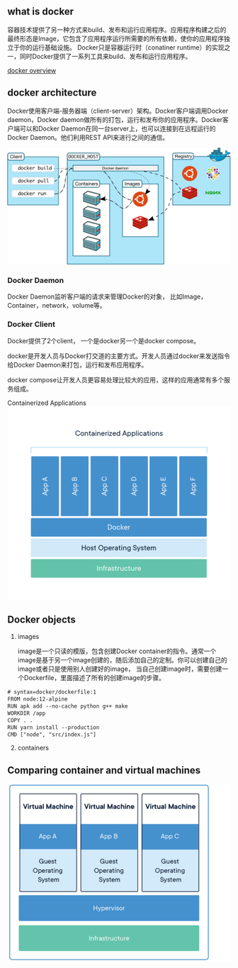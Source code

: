 ## what is docker

容器技术提供了另一种方式来build、发布和运行应用程序。应用程序构建之后的最终形态是Image，它包含了应用程序运行所需要的所有依赖，使你的应用程序独立于你的运行基础设施。
Docker只是容器运行时（conatiner runtime）的实现之一，同时Docker提供了一系列工具来build、发布和运行应用程序。

[docker overview](https://docs.docker.com/get-started/overview/)

## docker architecture

Docker使用客户端-服务器端（client-server）架构。Docker客户端调用Docker daemon，Docker daemon做所有的打包，运行和发布你的应用程序。Docker客户端可以和Docker Daemon在同一台server上，也可以连接到在远程运行的Docker Daemon。他们利用REST API来进行之间的通信。

![docker architecture](../images/docker/docker-architecture.svg)

### Docker Daemon

Docker Daemon监听客户端的请求来管理Docker的对象， 比如Image，Container，network，volume等。

### Docker Client

Docker提供了2个client， 一个是docker另一个是docker compose。

docker是开发人员与Docker打交道的主要方式。开发人员通过docker来发送指令给Docker Daemon来打包，运行和发布应用程序。

docker compose让开发人员更容易处理比较大的应用，这样的应用通常有多个服务组成。

Containerized Applications
![docker container](../images/docker/container-what-is-container.png)

## Docker objects

1. images

	image是一个只读的模版，包含创建Docker container的指令。通常一个image是基于另一个image创建的，随后添加自己的定制。你可以创建自己的image或者只是使用别人创建好的image， 当自己创建image时，需要创建一个Dockerfile，里面描述了所有的创建image的步骤。
	
```docker
# syntax=docker/dockerfile:1
FROM node:12-alpine
RUN apk add --no-cache python g++ make
WORKDIR /app
COPY . .
RUN yarn install --production
CMD ["node", "src/index.js"]
```

2. containers


## Comparing container and virtual machines

![comparing container and virtual machine](../images/docker/vm.png)
